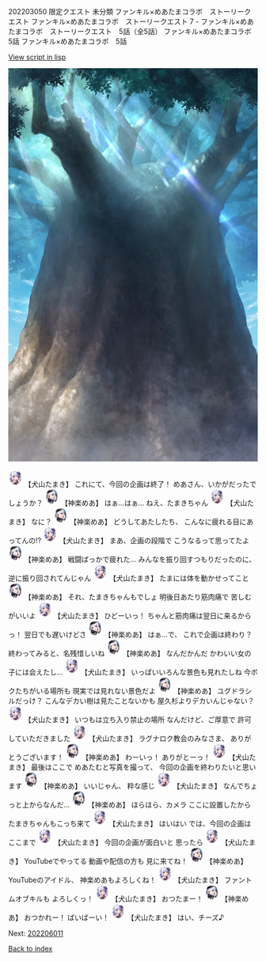 202203050 限定クエスト 未分類 ファンキル×めあたまコラボ　ストーリークエスト ファンキル×めあたまコラボ　ストーリークエスト 7 - ファンキル×めあたまコラボ　ストーリークエスト　5話（全5話） ファンキル×めあたまコラボ　5話 ファンキル×めあたまコラボ　5話

[View script in lisp](../scripts/202203050.txt)

![in_yggdrasill_up.png](../images/backgrounds/in_yggdrasill_up.png)

<img src="../images/units/5303711.png" alt="5303711.png" height="34"/>
【犬山たまき】
これにて、今回の企画は終了！
めあさん、いかがだったでしょうか？

<img src="../images/units/5105011.png" alt="5105011.png" height="34"/>
【神楽めあ】
はぁ…はぁ…
ねえ、たまきちゃん

<img src="../images/units/5303711.png" alt="5303711.png" height="34"/>
【犬山たまき】
なに？

<img src="../images/units/5105011.png" alt="5105011.png" height="34"/>
【神楽めあ】
どうしてあたしたち、
こんなに疲れる目にあってんの!?

<img src="../images/units/5303711.png" alt="5303711.png" height="34"/>
【犬山たまき】
まあ、企画の段階で
こうなるって思ってたよ

<img src="../images/units/5105011.png" alt="5105011.png" height="34"/>
【神楽めあ】
戦闘ばっかで疲れた…
みんなを振り回すつもりだったのに、
逆に振り回されてんじゃん

<img src="../images/units/5303711.png" alt="5303711.png" height="34"/>
【犬山たまき】
たまには体を動かせってこと

<img src="../images/units/5105011.png" alt="5105011.png" height="34"/>
【神楽めあ】
それ、たまきちゃんもでしょ
明後日あたり筋肉痛で
苦しむがいいよ

<img src="../images/units/5303711.png" alt="5303711.png" height="34"/>
【犬山たまき】
ひどーいっ！
ちゃんと筋肉痛は翌日に来るからっ！
翌日でも遅いけどさ

<img src="../images/units/5105011.png" alt="5105011.png" height="34"/>
【神楽めあ】
はぁ…で、
これで企画は終わり？
終わってみると、名残惜しいね

<img src="../images/units/5105011.png" alt="5105011.png" height="34"/>
【神楽めあ】
なんだかんだ
かわいい女の子には会えたし…

<img src="../images/units/5303711.png" alt="5303711.png" height="34"/>
【犬山たまき】
いっぱいいろんな景色も見れたしね
今ボクたちがいる場所も
現実では見れない景色だよ

<img src="../images/units/5105011.png" alt="5105011.png" height="34"/>
【神楽めあ】
ユグドラシルだっけ？
こんなデカい樹は見たことないかも
屋久杉よりデカいんじゃない？

<img src="../images/units/5303711.png" alt="5303711.png" height="34"/>
【犬山たまき】
いつもは立ち入り禁止の場所
なんだけど、ご厚意で
許可していただきました

<img src="../images/units/5303711.png" alt="5303711.png" height="34"/>
【犬山たまき】
ラグナロク教会のみなさま、
ありがとうございます！

<img src="../images/units/5105011.png" alt="5105011.png" height="34"/>
【神楽めあ】
わーいっ！
ありがとーっ！

<img src="../images/units/5303711.png" alt="5303711.png" height="34"/>
【犬山たまき】
最後はここで
めあたむと写真を撮って、
今回の企画を終わりたいと思います

<img src="../images/units/5105011.png" alt="5105011.png" height="34"/>
【神楽めあ】
いいじゃん、
粋な感じ

<img src="../images/units/5303711.png" alt="5303711.png" height="34"/>
【犬山たまき】
なんでちょっと上からなんだ…

<img src="../images/units/5105011.png" alt="5105011.png" height="34"/>
【神楽めあ】
ほらほら、カメラ
ここに設置したから
たまきちゃんもこっち来て

<img src="../images/units/5303711.png" alt="5303711.png" height="34"/>
【犬山たまき】
はいはい
では、今回の企画は
ここまで

<img src="../images/units/5303711.png" alt="5303711.png" height="34"/>
【犬山たまき】
今回の企画が面白いと
思ったら

<img src="../images/units/5303711.png" alt="5303711.png" height="34"/>
【犬山たまき】
YouTubeでやってる
動画や配信の方も
見に来てね！

<img src="../images/units/5105011.png" alt="5105011.png" height="34"/>
【神楽めあ】
YouTubeのアイドル、
神楽めあもよろしくね！

<img src="../images/units/5303711.png" alt="5303711.png" height="34"/>
【犬山たまき】
ファントムオブキルも
よろしくっ！

<img src="../images/units/5303711.png" alt="5303711.png" height="34"/>
【犬山たまき】
おつたまー！

<img src="../images/units/5105011.png" alt="5105011.png" height="34"/>
【神楽めあ】
おつかれー！
ばいばーい！

<img src="../images/units/5303711.png" alt="5303711.png" height="34"/>
【犬山たまき】
はい、チーズ♪


Next: [202206011](202206011.md)

[Back to index](index.md)
